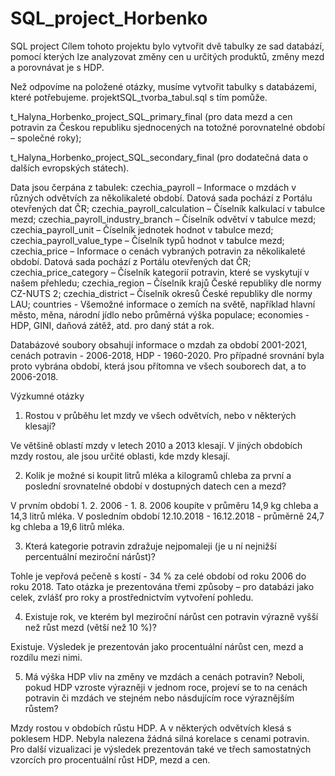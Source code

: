 # SQL_project_Horbenko
SQL project
Cílem tohoto projektu bylo vytvořit dvě tabulky ze sad databází, pomocí kterých lze analyzovat změny cen u určitých produktů, změny mezd a porovnávat je s HDP.

Než odpovíme na položené otázky, musíme vytvořit tabulky s databázemi, které potřebujeme. projektSQL_tvorba_tabul.sql s tím pomůže.

t_Halyna_Horbenko_project_SQL_primary_final (pro data mezd a cen potravin za Českou republiku sjednocených na totožné porovnatelné období – společné roky);

t_Halyna_Horbenko_project_SQL_secondary_final (pro dodatečná data o dalších evropských státech).

Data jsou čerpána z tabulek: 
czechia_payroll – Informace o mzdách v různých odvětvích za několikaleté období. Datová sada pochází z Portálu otevřených dat ČR;
czechia_payroll_calculation – Číselník kalkulací v tabulce mezd;
czechia_payroll_industry_branch – Číselník odvětví v tabulce mezd;
czechia_payroll_unit – Číselník jednotek hodnot v tabulce mezd;
czechia_payroll_value_type – Číselník typů hodnot v tabulce mezd;
czechia_price – Informace o cenách vybraných potravin za několikaleté období. Datová sada pochází z Portálu otevřených dat ČR;
czechia_price_category – Číselník kategorií potravin, které se vyskytují v našem přehledu;
czechia_region – Číselník krajů České republiky dle normy CZ-NUTS 2;
czechia_district – Číselník okresů České republiky dle normy LAU;
countries - Všemožné informace o zemích na světě, například hlavní město, měna, národní jídlo nebo průměrná výška populace;
economies - HDP, GINI, daňová zátěž, atd. pro daný stát a rok.

Databázové soubory obsahují informace o mzdah za období 2001-2021, cenách potravin - 2006-2018, HDP - 1960-2020. Pro případné srovnání byla proto vybrána období, která jsou přítomna ve všech souborech dat, a to 2006-2018.

Výzkumné otázky

1.	Rostou v průběhu let mzdy ve všech odvětvích, nebo v některých klesají?

Ve většině oblastí mzdy v letech 2010 a 2013 klesají. V jiných obdobích mzdy rostou, ale jsou určité oblasti, kde mzdy klesají.

2.	Kolik je možné si koupit litrů mléka a kilogramů chleba za první a poslední srovnatelné období v dostupných datech cen a mezd?

V prvním období 1. 2. 2006 - 1. 8. 2006 koupíte v průměru 14,9 kg chleba a 14,3 litrů mléka. V posledním období 12.10.2018 - 16.12.2018 - průměrně 24,7 kg chleba a 19,6 litrů mléka.

3.	Která kategorie potravin zdražuje nejpomaleji (je u ní nejnižší percentuální meziroční nárůst)?

Tohle je vepřová pečeně s kostí - 34 % za celé období od roku 2006 do roku 2018. Tato otázka je prezentována třemi způsoby – pro databázi jako celek, zvlášť pro roky a prostřednictvím vytvoření pohledu.

4.	Existuje rok, ve kterém byl meziroční nárůst cen potravin výrazně vyšší než růst mezd (větší než 10 %)?

Existuje. Výsledek je prezentován jako procentuální nárůst cen, mezd a rozdílu mezi nimi.

5.	Má výška HDP vliv na změny ve mzdách a cenách potravin? Neboli, pokud HDP vzroste výrazněji v jednom roce, projeví se to na cenách potravin či mzdách ve stejném nebo násdujícím roce výraznějším růstem?

Mzdy rostou v obdobích růstu HDP. A v některých odvětvích klesá s poklesem HDP. Nebyla nalezena žádná silná korelace s cenami potravin.
Pro další vizualizaci je výsledek prezentován také ve třech samostatných vzorcích pro procentuální růst HDP, mezd a cen.
